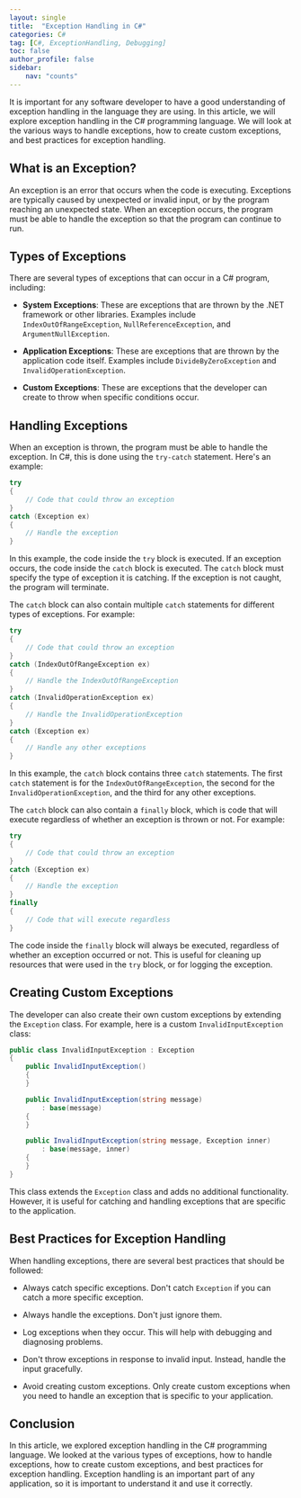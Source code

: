 ```yaml
---
layout: single
title:  "Exception Handling in C#"
categories: C#
tag: [C#, ExceptionHandling, Debugging]
toc: false
author_profile: false
sidebar:
    nav: "counts"
---
```


It is important for any software developer to have a good understanding of exception handling in the language they are using. In this article, we will explore exception handling in the C# programming language. We will look at the various ways to handle exceptions, how to create custom exceptions, and best practices for exception handling.

## What is an Exception?

An exception is an error that occurs when the code is executing. Exceptions are typically caused by unexpected or invalid input, or by the program reaching an unexpected state. When an exception occurs, the program must be able to handle the exception so that the program can continue to run. 

## Types of Exceptions

There are several types of exceptions that can occur in a C# program, including: 

* **System Exceptions**: These are exceptions that are thrown by the .NET framework or other libraries. Examples include `IndexOutOfRangeException`, `NullReferenceException`, and `ArgumentNullException`. 

* **Application Exceptions**: These are exceptions that are thrown by the application code itself. Examples include `DivideByZeroException` and `InvalidOperationException`.

* **Custom Exceptions**: These are exceptions that the developer can create to throw when specific conditions occur. 

## Handling Exceptions

When an exception is thrown, the program must be able to handle the exception. In C#, this is done using the `try-catch` statement. Here's an example: 

```csharp
try
{
    // Code that could throw an exception
}
catch (Exception ex)
{
    // Handle the exception
}
```

In this example, the code inside the `try` block is executed. If an exception occurs, the code inside the `catch` block is executed. The `catch` block must specify the type of exception it is catching. If the exception is not caught, the program will terminate. 

The `catch` block can also contain multiple `catch` statements for different types of exceptions. For example: 

```csharp
try
{
    // Code that could throw an exception
}
catch (IndexOutOfRangeException ex)
{
    // Handle the IndexOutOfRangeException
}
catch (InvalidOperationException ex)
{
    // Handle the InvalidOperationException
}
catch (Exception ex)
{
    // Handle any other exceptions
}
```

In this example, the `catch` block contains three `catch` statements. The first `catch` statement is for the `IndexOutOfRangeException`, the second for the `InvalidOperationException`, and the third for any other exceptions. 

The `catch` block can also contain a `finally` block, which is code that will execute regardless of whether an exception is thrown or not. For example: 

```csharp
try
{
    // Code that could throw an exception
}
catch (Exception ex)
{
    // Handle the exception
}
finally
{
    // Code that will execute regardless
}
```

The code inside the `finally` block will always be executed, regardless of whether an exception occurred or not. This is useful for cleaning up resources that were used in the `try` block, or for logging the exception. 

## Creating Custom Exceptions

The developer can also create their own custom exceptions by extending the `Exception` class. For example, here is a custom `InvalidInputException` class: 

```csharp
public class InvalidInputException : Exception
{
    public InvalidInputException()
    {
    }

    public InvalidInputException(string message) 
        : base(message)
    {
    }

    public InvalidInputException(string message, Exception inner) 
        : base(message, inner)
    {
    }
}
```

This class extends the `Exception` class and adds no additional functionality. However, it is useful for catching and handling exceptions that are specific to the application. 

## Best Practices for Exception Handling

When handling exceptions, there are several best practices that should be followed: 

* Always catch specific exceptions. Don't catch `Exception` if you can catch a more specific exception. 

* Always handle the exceptions. Don't just ignore them. 

* Log exceptions when they occur. This will help with debugging and diagnosing problems. 

* Don't throw exceptions in response to invalid input. Instead, handle the input gracefully. 

* Avoid creating custom exceptions. Only create custom exceptions when you need to handle an exception that is specific to your application. 

## Conclusion

In this article, we explored exception handling in the C# programming language. We looked at the various types of exceptions, how to handle exceptions, how to create custom exceptions, and best practices for exception handling. Exception handling is an important part of any application, so it is important to understand it and use it correctly.
